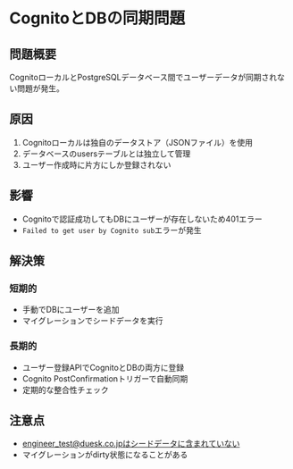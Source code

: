# CognitoとDBの同期問題

## 問題概要
CognitoローカルとPostgreSQLデータベース間でユーザーデータが同期されない問題が発生。

## 原因
1. Cognitoローカルは独自のデータストア（JSONファイル）を使用
2. データベースのusersテーブルとは独立して管理
3. ユーザー作成時に片方にしか登録されない

## 影響
- Cognitoで認証成功してもDBにユーザーが存在しないため401エラー
- `Failed to get user by Cognito sub`エラーが発生

## 解決策
### 短期的
- 手動でDBにユーザーを追加
- マイグレーションでシードデータを実行

### 長期的
- ユーザー登録APIでCognitoとDBの両方に登録
- Cognito PostConfirmationトリガーで自動同期
- 定期的な整合性チェック

## 注意点
- engineer_test@duesk.co.jpはシードデータに含まれていない
- マイグレーションがdirty状態になることがある